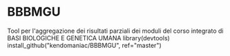 # BBBMGU

Tool per l'aggregazione dei risultati parziali dei moduli del corso integrato di BASI BIOLOGICHE E GENETICA UMANA 
library(devtools)
install_github("kendomaniac/BBBMGU", ref="master")
